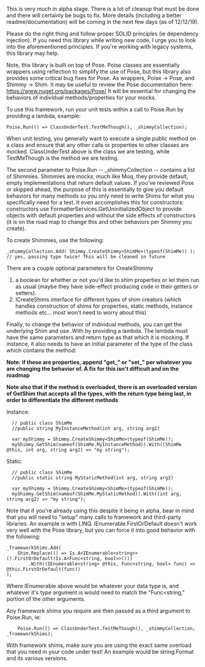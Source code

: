 This is very much in alpha stage. There is a lot of cleanup that must be done and there will certainly be bugs to fix. More details (including a better readme/documentation) will be coming in the next few days (as of 12/12/19).

Please do the right thing and follow proper SOLID principles (ie dependency injection). If you need this library while writing new code, I urge you to look into the aforementioned principles. If you're working with legacy systems, this library may help.

Note, this library is built on top of Pose. Poise classes are essentially wrappers using reflection to simplify the use of Pose, but this library also provides some critical bug fixes for Pose. As wrappers, Poise -> Pose, and Shimmy -> Shim. It may be useful to review the Pose documentation here: https://www.nuget.org/packages/Pose/ It will be essential for changing the behaviors of individual methods/properties for your mocks.

To use this framework, run your unit tests within a call to Poise.Run by providing a lambda, example:

    Poise.Run(() => ClassUnderTest.TestMeThough(), _shimmyCollection);
    
When unit testing, you generally want to execute a single public method on a class and ensure that any other calls or properties to other classes are mocked. ClassUnderTest above is the class we are testing, while TestMeThough is the method we are testing.

The second parameter to Poise.Run -- \_shimmyCollection -- contains a list of Shimmies. Shimmies are mocks; much like Moq, they provide default, empty implementations that return default values. If you've reviewed Pose or skipped ahead, the purpose of this is essentially to give you default behaviors for many methods so you only need to write Shims for what you specifically need for a test. It even accomplishes this for constructors: constructors use FormatterServices.GetUninitializedObject to provide objects with default properties and without the side effects of constructors (it is on the road map to change this and other behaviors per Shimmy you create).

To create Shimmies, use the following:

    _shimmyCollection.Add( Shimmy.CreateShimmy<ShimMe>(typeof(ShimMe)) ); // yes, passing type twice! This will be cleaned in future
    
There are a couple optional parameters for CreateShimmy
1) a boolean for whether or not you'd like to shim properties or let them run as usual (maybe they have side-effect producing code in their getters or setters).
2) ICreateShims interface for different types of shim creators (which handles construction of shims for properties, static methods, instance methods etc... most won't need to worry about this)

Finally, to change the behavior of individual methods, you can get the underlying Shim and use .With by providing a lambda. The lambda must have the same parameters and return type as that which it is mocking. If instance, it also needs to have an initial parameter of the type of the class which contains the method:

__Note: if these are properties, append "get\_" or "set\_" per whatever you are changing the behavior of. A fix for this isn't difficult and on the roadmap__

__Note also that if the method is overloaded, there is an overloaded version of GetShim that accepts all the types, with the return type being last, in order to differentiate the different methods__

Instance:

      // public class ShimMe
      //public string MyInstanceMethod(int arg, string arg2)

      var myShimmy = Shimmy.CreateShimmy<ShimMe>(typeof(ShimMe));
      myShimmy.GetShim(nameof(ShimMe.MyInstanceMethod)).With((ShimMe @this, int arg, string arg2) => "my string");
      
Static:

      // public class ShimMe
      //public static string MyStaticMethod(int arg, string arg2)

      var myShimmy = Shimmy.CreateShimmy<ShimMe>(typeof(ShimMe));
      myShimmy.GetShim(nameof(ShimMe.MyStaticMethod)).With((int arg, string arg2) => "my string");

Note that if you're already using this despite it being in alpha, bear in mind that you will need to "setup" many calls to framework and third-party libraries. An example is with LINQ. IEnumerable.FirstOrDefault doesn't work very well with the Pose library, but you can force it into good behavior with the following:

    _frameworkShims.Add(
        Shim.Replace(() => Is.A<IEnumerable<string>>().FirstOrDefault(Is.A<Func<string, bool>>()))
            .With((IEnumerable<string> @this, Func<string, bool> func) => @this.FirstOrDefault(func))
    );
    
Where IEnumerable<string> above would be whatever your data type is, and whatever it's type argument is would need to match the "Func<string," portion of the other arguments. 
    
Any framework shims you require are then passed as a third argument to Poise.Run, ie:

        Poise.Run(() => ClassUnderTest.TestMeThough(), _shimmyCollection, _frameworkShims);
        
With framework shims, make sure you are using the exact same overload that you need in your code under test! An example would be string.Format and its various versions.


